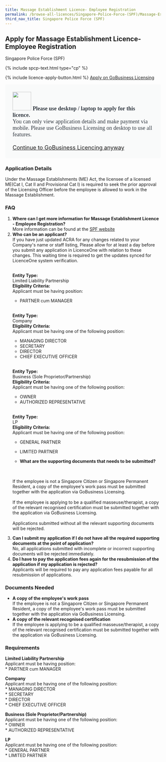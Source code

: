 ```yaml
---
title: Massage Establishment Licence- Employee Registration
permalink: /browse-all-licences/Singapore-Police-Force-(SPF)/Massage-Establishment-Licence--Employee-Registration
third_nav_title: Singapore Police Force (SPF)
---
```


## Apply for Massage Establishment Licence- Employee Registration

Singapore Police Force (SPF)

{% include spcp-text.html type="cp" %}

{% include licence-apply-button.html %}
<a class="btn" id = "desktopNotice" href="https://licence1.business.gov.sg/feportal/web/frontier/eAdvisor?redirection=true&selectedLicenceIds=44" target="_blank" rel="noopener">Apply on GoBusiness Licensing</a>
<div id = "mobileNotice" style="background: #F9FAFA; border-radius: 5px; width: auto; height: auto; padding: 24px 24px; font-size: 18px; color: #313840;">
<img src="/images/laptop.svg" alt="" style="height: 60px; width: 60px; margin-left: 0px;">
<span style="font-weight: bold; font-family: hknova-bold; font-size: 18px; ">Please use desktop / laptop to apply for this licence.</span><br>
<span style="font-family: hknova-regular;">You can only view application details and make payment via mobile. Please use GoBusiness Licensing on desktop to use all features.</span><br><br>
<a id="mobileNotice" href="https://licence1.business.gov.sg/feportal/web/frontier/eAdvisor?redirection=true&selectedLicenceIds=44" target="_blank" rel="noopener">Continue to GoBusiness Licencing anyway</a>
</div>

<H3>Application Details</H3>

<p>Under the Massage Establishments (ME) Act, the licensee of a licensed ME(Cat I, Cat II and Provisional Cat I) is required to seek the prior approval of the Licensing Officer before the employee is allowed to work in the Massage Establishment.</p>

<h3>FAQ</h3>

<ol>
  <li>
    <strong>Where can I get more information for Massage Establishment Licence - Employee Registration?</strong><br>        
More information can be found at the 
<a href="https://www.police.gov.sg/e-Services/Police-Licences/Massage-Establishment-Licence" target="_blank" rel="noopener">SPF website</a>
  </li>
  <li>
    <strong>Who can be an applicant?</strong><br>
If you have just updated ACRA for any changes related to your Company's name or staff listing, Please allow for at least a day before you submit any application in LicenceOne with relation to these changes. This waiting time is required to get the updates synced for LicenceOne system verification.<br><br>

<strong>Entity Type:</strong> <br>
Limited Liability Partnership<br>
<strong>Eligibility Criteria:</strong><br>
Applicant must be having position:<br> 
* PARTNER cum MANAGER<br>        
<br>

<strong>Entity Type:</strong> <br>
Company<br>
<strong>Eligibility Criteria:</strong><br>
Applicant must be having one of the following position:<br>
* MANAGING DIRECTOR<br>
* SECRETARY<br>
* DIRECTOR<br>
* CHIEF EXECUTIVE OFFICER<br>
<br>        

<strong>Entity Type:</strong> <br>
Business (Sole Proprietor/Partnership)<br>
<strong>Eligibility Criteria:</strong><br>
Applicant must be having one of the following position:<br>
* OWNER<br>
* AUTHORIZED REPRESENTATIVE<br>
<br>

<strong>Entity Type:</strong> <br>
LP<br>
<strong>Eligibility Criteria:</strong><br>
Applicant must be having one of the following position:<br>
* GENERAL PARTNER<br>
* LIMITED PARTNER<br>
  </li>

  <li>
    <strong>What are the supporting documents that needs to be submitted?
</strong><br>        
If the employee is not a Singapore Citizen or Singapore Permanent Resident, a copy of the employee's work pass must be submitted together with the application via GoBusiness Licensing.<br><br>
If the employee is applying to be a qualified masseuse/therapist, a copy of the relevant recognised certification must be submitted together with the application via GoBusiness Licensing.<br><br>
Applications submitted without all the relevant supporting documents will be rejected.
  </li>
  <li>
    <strong>Can I submit my application if I do not have all the required supporting documents at the point of application?
</strong><br>        
No, all applications submitted with incomplete or incorrect supporting documents will be rejected immediately.
  </li>

  <li>
    <strong>Do I have to pay the application fees again for the resubmission of the application if my application is rejected?
</strong><br>        
Applicants will be required to pay any application fees payable for all resubmission of applications.
  </li>

</ol>

<H3>Documents Needed</H3>

<ul>
<li><strong>A copy of the employee's work pass</strong><br />If the employee is not a Singapore Citizen or Singapore Permanent Resident, a copy of the employee's work pass must be submitted together with the application via GoBusiness Licensing.
</li>
<li><strong>A copy of the relevant recognised certification</strong><br />If the employee is applying to be a qualified masseuse/therapist, a copy of the relevant recognised certification must be submitted together with the application via GoBusiness Licensing.
</li>
</ul>

<H3>Requirements</H3>

<p><strong>Limited Liability Partnership</strong><br />Applicant must be having position:<br />* PARTNER cum MANAGER</p>
<p><strong>Company</strong><br />Applicant must be having one of the following position:<br />* MANAGING DIRECTOR<br />* SECRETARY<br />* DIRECTOR<br />* CHIEF EXECUTIVE OFFICER</p>
<p><strong>Business (Sole Proprietor/Partnership)</strong><br />Applicant must be having one of the following position:<br />* OWNER<br />* AUTHORIZED REPRESENTATIVE</p>
<p><strong>LP</strong><br />Applicant must be having one of the following position:<br />* GENERAL PARTNER<br />* LIMITED PARTNER</p>

